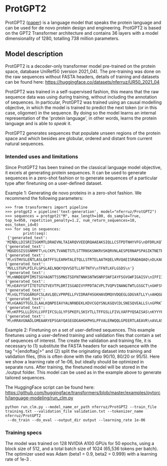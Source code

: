 # **ProtGPT2**

ProtGPT2 ([paper](https://www.biorxiv.org/content/10.1101/2022.03.09.483666v1)) is a language model that speaks the protein language and can be used for de novo protein design and engineering.
ProtGPT2 is based on the GPT2 Transformer architecture and contains 36 layers with a model dimensionality of 1280, totalling 738 million parameters. 


## **Model description**
ProtGPT2 is a decoder-only transformer model pre-trained on the protein space, database UniRef50 (version 2021_04). The pre-training was done on the raw sequences without FASTA headers, details of training and datasets can be found here: https://huggingface.co/datasets/nferruz/UR50_2021_04

ProtGPT2 was trained in a self-supervised fashion, this means that the raw sequence data was using during training, without including the annotation of sequences. In particular, ProtGPT2 was trained using an causal modelling objective, in which the model is trained to predict the next token (or in this case, oligomer) in the sequence.
 By doing so the model learns an internal representation of the 'protein language', in other words, learns the protein language and is able to <em>speak</em> it.
 
ProtGPT2 generates sequences that populate unseen regions of the protein space and which besides are globular, ordered and distant from current natural sequences. 

### **Intended uses and limitations**

Since ProtGPT2 has been trained on the classical language model objective, it excels at generating protein sequences. It can be used to generate sequences in a zero-shot fashion or to generate sequences of a particular type after finetuning on a user-defined dataset. 

Example 1: Generating de novo proteins in a zero-shot fashion. We recommend the following parameters:
```
>>> from transformers import pipeline
>>> protgpt2 = pipeline('text-generation', model="nferruz/ProtGPT2")
>>> sequences = protgpt2("M", max_length=100, do_sample=True, top_k=950, repetition_penalty=1.2, num_return_sequences=10, eos_token_id=0)
>>> for seq in sequences:
        print(seq):
 {'generated_text': 'MINDLLDISRIISGKMTLDRAEVNLTAIARQVVEEQRQAAEAKSIQLLCSTPDTNHYVFG\nDFDRLKQTLWNLLSNAVKFTPSGGTVELELGYNAEGMEVYVKDSGIGIDPAFLPYVFDRF\nRQSDAADSRNYGGLGLGLAIVKHLLDLHEGNVSAQSEGFGKGATFTVLLPLKPLKRELAA\nVNRHTAVQQSAPLNDNLAGMKILIVEDRPDTNEMVSYILEEAGAIVETAESGAAALTSLK\nSYSPDLVLSDIGMPMMDGYEMIEYIREWKTTKGG'}
{'generated_text': 'MQGDSSISSSNRMFT\nLCKPLTVANETSTLSTTRNSKSNKRVSKQRVNLAESPERNAPSPASIKTNETEEFSTIKT\nTNNEVLGYEPNYVSYDFVPMEKCNLCNENCSIELASLNEETFVKKTICCHECRKKAIENA\nENNNTKGSAVSNNSVTSSSGRKKIIVSGSQILRNLDSLTSSKSNISTLLNPNHLAKLAKN\nGNLSSLSSLQSSASSISKSSSTSSTPTTSPKVSSPTNSPSSSPINSPTP'}
{'generated_text': 'M\nSTHVSLENTLASLQATFFSLEARHTALETQLLSTRTELAATKQELVRVQAEISRADAQAQ\nDLKAQILTLKEKADQAEVEAAAATQRAEESQAALEAQTAELAQLRLEKQAPQHVAEEGDP\nQPAAPTTQAQSPVTSAAAAASSAASAEPSKPELTFPAYTKRKPPTITHAPKAPTKVALNP\nSTLSTSGSGGGAKADPTPTTPVPSSSAGLIPKALRLPPPVTPAASGAKPAPSARSKLRGP\nDAPLSPSTQS'}
{'generated_text': 'MVLLSTGPLPILFLGPSLAELNQKYQVVSDTLLRFTNTV\nTFNTLKFLGSDS\n'}
{'generated_text': 'M\nNNDEQPFIMSTSGYAGNTTSSMNSTSDFNTNNKSNTWSNRFSNFIAYFSGVGWFIGAISV\nIFFIIYVIVFLSRKTKPSGQKQYSRTERNNRDVDSIKRANYYG\n'}
{'generated_text': 'M\nEAVYSFTITETGTGTVEVTPLDRTISGADIVYPPDTACVPLTVQPVINANGTWTLGSGCT\nGHFSVDTTGHVNCLTGGFGAAGVHTVIYTVETPYSGNSFAVIDVNVTEPSGPGDGGNGNG\nDRGDGPDNGGGNNPGPDPDPSTPPPPGDCSSPLPVVCSDRDCADFDTQAQVQIYLDRYGG\nTCDLDGNHDGTPCENLPNNSGGQSSDSGNGGGNPGTGSTHQVVTGDCLWNIASRNNGQGG\nQAWPALLAANNESITNP'}
{'generated_text': 'M\nGLTTSGGARGFCSLAVLQELVPRPELLFVIDRAFHSGKHAVDMQVVDQEGLGDGVATLLY\nAHQGLYTCLLQAEARLLGREWAAVPALEPNFMESPLIALPRQLLEGLEQNILSAYGSEWS\nQDVAEPQGDTPAALLATALGLHEPQQVAQRRRQLFEAAEAALQAIRASA\n'}
{'generated_text': 'M\nGAAGYTGSLILAALKQNPDIAVYALNRNDEKLKDVCGQYSNLKGQVCDLSNESQVEALLS\nGPRKTVVNLVGPYSFYGSRVLNACIEANCHYIDLTGEVYWIPQMIKQYHHKAVQSGARIV\nPAVGFDSTPAELGSFFAYQQCREKLKKAHLKIKAYTGQSGGASGGTILTMIQHGIENGKI\nLREIRSMANPREPQSDFKHYKEKTFQDGSASFWGVPFVMKGINTPVVQRSASLLKKLYQP\nFDYKQCFSFSTLLNSLFSYIFNAI'}
{'generated_text': 'M\nKFPSLLLDSYLLVFFIFCSLGLYFSPKEFLSKSYTLLTFFGSLLFIVLVAFPYQSAISAS\nKYYYFPFPIQFFDIGLAENKSNFVTSTTILIFCFILFKRQKYISLLLLTVVLIPIISKGN\nYLFIILILNLAVYFFLFKKLYKKGFCISLFLVFSCIFIFIVSKIMYSSGIEGIYKELIFT\nGDNDGRFLIIKSFLEYWKDNLFFGLGPSSVNLFSGAVSGSFHNTYFFIFFQSGILGAFIF\nLLPFVYFFISFFKDNSSFMKLF'}
{'generated_text': 'M\nRRAVGNADLGMEAARYEPSGAYQASEGDGAHGKPHSLPFVALERWQQLGPEERTLAEAVR\nAVLASGQYLLGEAVRRFETAVAAWLGVPFALGVASGTAALTLALRAYGVGPGDEVIVPAI\nTFIATSNAITAAGARPVLVDIDPSTWNMSVASLAARLTPKTKAILAVHLWGQPVDMHPLL\nDIAAQANLAVIEDCAQALGASIAGTKVGTFGDAAAFSFYPTKNMTTGEGGMLVTNARDLA\nQAARMLRSHGQDPPTAYMHSQVGFN'}
```

Example 2: Finetuning on a set of user-defined sequences. This example finetunes using a user-defined training and validation files that contain a set of sequences of interest. The create the validation and training file, it is necessary to (1) substitute the FASTA headers for each sequence with the tag "<|endoftag|>" and (2) split the originating dataset into training and validation files, (this is often done with the ratio 90/10, 80/20 or 95/5). Here we show a learning rate of 1e-06, but ideally should be optimized in separate runs. After training, the finetuned model will be stored in the ./output folder. This model can be used as in the example above to generate tailored sequences.

The HuggingFace script can be found here: https://github.com/huggingface/transformers/blob/master/examples/pytorch/language-modeling/run_clm.py

```
python run_clm.py --model_name_or_path nferruz/ProtGPT2 --train_file training.txt --validation_file validation.txt --tokenizer_name nferruz/ProtGPT2
 --do_train --do_eval --output_dir output --learning_rate 1e-06 

```

### **Training specs**
The model was trained on 128 NVIDIA A100 GPUs for 50 epochs, using a block size of 512, and a total batch size of 1024 (65,536 tokens per batch). The optimizer used was Adam (beta1 = 0.9, beta2 = 0.999) with a learning rate of 1e-3 . 